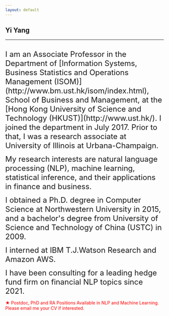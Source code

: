 ```yaml
---
layout: default
---
```


## Yi Yang

***

<br>
<span style="font-size:24px;">I am an Associate Professor in the Department of [Information Systems, Business Statistics and Operations Management (ISOM)](http://www.bm.ust.hk/isom/index.html), School of Business and Management, at the [Hong Kong University of Science and Technology (HKUST)](http://www.ust.hk/). I joined the department in July 2017. Prior to that, I was a research associate at University of Illinois at Urbana-Champaign. </span><br>

<span style="font-size:24px;">My research interests are natural language processing (NLP), machine learning, statistical inference, and their applications in finance and business. </span><br>

<span style="font-size:24px;">I obtained a Ph.D. degree in Computer Science at Northwestern University in 2015, and a bachelor's degree from University of Science and Technology of China (USTC) in 2009.</span><br>

<span style="font-size:24px;">I interned at IBM T.J.Watson Research and Amazon AWS. </span><br>

<span style="font-size:24px;">I have been consulting for a leading hedge fund firm on financial NLP topics since 2021.<br>
</span>


<span style="color:red;">&#9733; Postdoc, PhD and RA Positions Available in NLP and Machine Learning. Please email me your CV if interested.<br>
</span>

